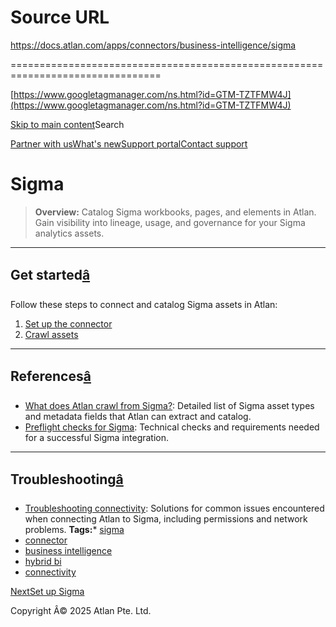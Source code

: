 # Source URL
https://docs.atlan.com/apps/connectors/business-intelligence/sigma

================================================================================

<!--
canonical: https://docs.atlan.com/apps/connectors/business-intelligence/sigma
link-alternate: https://docs.atlan.com/apps/connectors/business-intelligence/sigma
meta-description: Integrate, catalog, and govern Sigma assets in Atlan.
meta-docsearch:docusaurus_tag: docs-default-current
meta-docsearch:language: en
meta-docsearch:version: current
meta-docusaurus_locale: en
meta-docusaurus_tag: docs-default-current
meta-docusaurus_version: current
meta-generator: Docusaurus v3.8.1
meta-og-description: Integrate, catalog, and govern Sigma assets in Atlan.
meta-og-locale: en
meta-og-title: Sigma | Atlan Documentation
meta-og-url: https://docs.atlan.com/apps/connectors/business-intelligence/sigma
meta-twitter:card: summary_large_image
meta-viewport: width=device-width,initial-scale=1
title: Sigma | Atlan Documentation
-->

[https://www.googletagmanager.com/ns.html?id=GTM-TZTFMW4J](https://www.googletagmanager.com/ns.html?id=GTM-TZTFMW4J)

[Skip to main content](#__docusaurus_skipToContent_fallback)Search

[Partner with us](https://docs.google.com/forms/d/e/1FAIpQLScuAIhCm2GS7YFstrOjawbP8J7PUmOynQo7wI2yGCcCyEcVSw/viewform)[What's new](https://shipped.atlan.com/)[Support portal](https://atlan.zendesk.com/auth/v2/login/signin?return_to=https%3A%2F%2Fatlan.zendesk.com%2Fhc%2Fen-us&theme=hc&locale=en-us&brand_id=1900000425113&auth_origin=1900000425113%2Cfalse%2Ctrue)[Contact support](/support/submit-request)

Sigma
=====

> **Overview:** Catalog Sigma workbooks, pages, and elements in Atlan. Gain visibility into lineage, usage, and governance for your Sigma analytics assets.

---

Get started[â](#get-started "Direct link to Get started")
-----------------------------------------------------------

Follow these steps to connect and catalog Sigma assets in Atlan:

1. [Set up the connector](/apps/connectors/business-intelligence/sigma/how-tos/set-up-sigma)
2. [Crawl assets](/apps/connectors/business-intelligence/sigma/how-tos/crawl-sigma)

---

References[â](#references "Direct link to References")
--------------------------------------------------------

* [What does Atlan crawl from Sigma?](/apps/connectors/business-intelligence/sigma/references/what-does-atlan-crawl-from-sigma): Detailed list of Sigma asset types and metadata fields that Atlan can extract and catalog.
* [Preflight checks for Sigma](/apps/connectors/business-intelligence/sigma/references/preflight-checks-for-sigma): Technical checks and requirements needed for a successful Sigma integration.

---

Troubleshooting[â](#troubleshooting "Direct link to Troubleshooting")
-----------------------------------------------------------------------

* [Troubleshooting connectivity](/apps/connectors/business-intelligence/sigma/troubleshooting/troubleshooting-sigma-connectivity): Solutions for common issues encountered when connecting Atlan to Sigma, including permissions and network problems.
**Tags:*** [sigma](/tags/sigma)
* [connector](/tags/connector)
* [business intelligence](/tags/business-intelligence)
* [hybrid bi](/tags/hybrid-bi)
* [connectivity](/tags/connectivity)

[NextSet up Sigma](/apps/connectors/business-intelligence/sigma/how-tos/set-up-sigma)

Copyright Â© 2025 Atlan Pte. Ltd.

